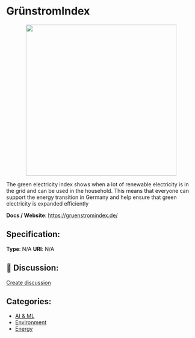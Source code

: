 # GrünstromIndex
<p align="center">
    <img width="400" src="https://raw.githubusercontent.com/apis-list/apis-list/apis/grunstromindex/logo_256x256.png" />
</p>

The green electricity index shows when a lot of renewable electricity is in the grid and can be used in the household. This means that everyone can support the energy transition in Germany and help ensure that green electricity is expanded efficiently

**Docs / Website**: https://gruenstromindex.de/

## Specification:
**Type**:  N/A 
**URI**:  N/A 

## 💬 Discussion:
[Create discussion](link)

## Categories:
- [AI & ML](https://github.com/apis-list/apis-list#ai-and-ml)
- [Environment](https://github.com/apis-list/apis-list#environment)
- [Energy](https://github.com/apis-list/apis-list#energy)





